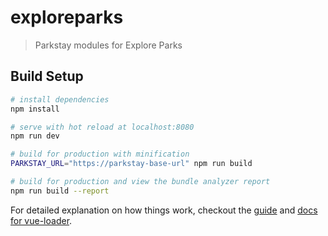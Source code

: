 # exploreparks

> Parkstay modules for Explore Parks

## Build Setup

``` bash
# install dependencies
npm install

# serve with hot reload at localhost:8080
npm run dev

# build for production with minification
PARKSTAY_URL="https://parkstay-base-url" npm run build

# build for production and view the bundle analyzer report
npm run build --report
```

For detailed explanation on how things work, checkout the [guide](http://vuejs-templates.github.io/webpack/) and [docs for vue-loader](http://vuejs.github.io/vue-loader).
